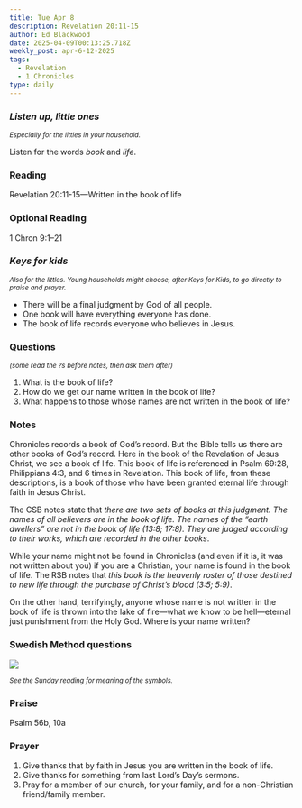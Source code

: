 ```yaml
---
title: Tue Apr 8
description: Revelation 20:11-15
author: Ed Blackwood
date: 2025-04-09T00:13:25.718Z
weekly_post: apr-6-12-2025
tags:
  - Revelation
  - 1 Chronicles
type: daily
---
```

### *Listen up, little ones*

<div><small><i>Especially for the littles in your household.</i></small></div>

Listen for the words *book* and *life*.

### Reading

Revelation 20:11-15—Written in the book of life

### Optional Reading

1 Chron 9:1–21

### *Keys for kids*

<div><small><i>Also for the littles. Young households might choose, after Keys for Kids, to go directly to praise and prayer.</i></small></div>

* There will be a final judgment by God of all people.
* One book will have everything everyone has done.
* The book of life records everyone who believes in Jesus.

### Questions

<div><small><i>(some read the ?s before notes, then ask them after)</i></small></div>

1. What is the book of life?
2. How do we get our name written in the book of life?
3. What happens to those whose names are not written in the book of life?

### Notes

Chronicles records a book of God’s record. But the Bible tells us there are other books of God’s record. Here in the book of the Revelation of Jesus Christ, we see a book of life. This book of life is referenced in Psalm 69:28, Philippians 4:3, and 6 times in Revelation. This book of life, from these descriptions, is a book of those who have been granted eternal life through faith in Jesus Christ. 

The CSB notes state that *there are two sets of books at this judgment. The names of all believers are in the book of life. The names of the “earth dwellers” are not in the book of life (13:8; 17:8). They are judged according to their works, which are recorded in the other books*. 

While your name might not be found in Chronicles (and even if it is, it was not written about you) if you are a Christian, your name is found in the book of life. The RSB notes that *this book is the heavenly roster of those destined to new life through the purchase of Christ’s blood (3:5; 5:9)*.

On the other hand, terrifyingly, anyone whose name is not written in the book of life is thrown into the lake of fire—what we know to be hell—eternal just punishment from the Holy God. Where is your name written?

### Swedish Method questions

![](/static/img/family_worship_study_ed-swedish_questions.png)

<div><small><i>See the Sunday reading for meaning of the symbols.</i></small></div>

### Praise

P﻿salm 56b, 10a

### Prayer

1. Give thanks that by faith in Jesus you are written in the book of life.
2. Give thanks for something from last Lord’s Day’s sermons.
3. Pray for a member of our church, for your family, and for a non-Christian friend/family member.